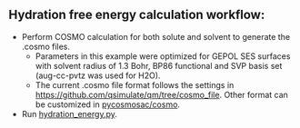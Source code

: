 Hydration free energy calculation workflow:
-------------------------------------------
* Perform COSMO calculation for both solute and solvent to generate the .cosmo files.
   - Parameters in this example were optimized for GEPOL SES surfaces with solvent radius of 1.3 Bohr, BP86 functional and SVP basis set (aug-cc-pvtz was used for H2O).
   - The current .cosmo file format follows the settings in https://github.com/qsimulate/qm/tree/cosmo_file. Other format can be customized in [pycosmosac/cosmo](../../../pycosmosac/cosmo).
* Run [hydration_energy.py](./hydration_energy.py).
